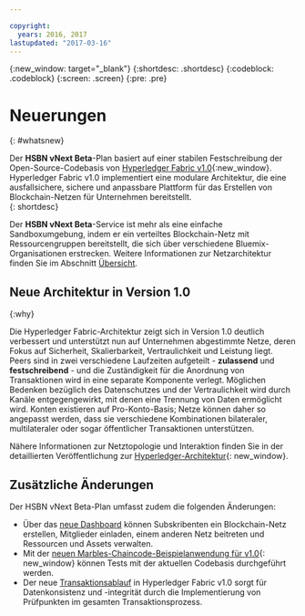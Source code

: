 ```yaml
---

copyright:
  years: 2016, 2017
lastupdated: "2017-03-16"
---
```


{:new_window: target="_blank"}
{:shortdesc: .shortdesc}
{:codeblock: .codeblock}
{:screen: .screen}
{:pre: .pre}


# Neuerungen
{: #whatsnew}

Der **HSBN vNext Beta**-Plan basiert auf einer stabilen Festschreibung der Open-Source-Codebasis von [Hyperledger Fabric v1.0](https://www.hyperledger.org/){:new_window}. Hyperledger Fabric v1.0 implementiert eine modulare Architektur, die eine ausfallsichere, sichere und anpassbare Plattform für das Erstellen von Blockchain-Netzen für Unternehmen bereitstellt.  
{: shortdesc}

Der **HSBN vNext Beta**-Service ist mehr als eine einfache Sandboxumgebung, indem er ein verteiltes Blockchain-Netz mit Ressourcengruppen bereitstellt, die sich über verschiedene Bluemix-Organisationen erstrecken. Weitere Informationen zur Netzarchitektur finden Sie im Abschnitt [Übersicht](v10_netoverview.html).

## Neue Architektur in Version 1.0
{:why}

Die Hyperledger Fabric-Architektur zeigt sich in Version 1.0 deutlich verbessert und unterstützt nun auf Unternehmen abgestimmte Netze, deren Fokus auf Sicherheit, Skalierbarkeit, Vertraulichkeit und Leistung liegt. Peers sind in zwei verschiedene Laufzeiten aufgeteilt - **zulassend** und **festschreibend** - und die Zuständigkeit für die Anordnung von Transaktionen wird in eine separate Komponente verlegt. Möglichen Bedenken bezüglich des Datenschutzes und der Vertraulichkeit wird durch Kanäle entgegengewirkt, mit denen eine Trennung von Daten ermöglicht wird. Konten existieren auf Pro-Konto-Basis; Netze können daher so angepasst werden, dass sie verschiedene Kombinationen bilateraler, multilateraler oder sogar öffentlicher Transaktionen unterstützen.

Nähere Informationen zur Netztopologie und Interaktion finden Sie in der detaillierten Veröffentlichung zur [Hyperledger-Architektur](http://hyperledgerdocs.readthedocs.io/en/latest/arch-deep-dive.html){: new_window}.

## Zusätzliche Änderungen

Der HSBN vNext Beta-Plan umfasst zudem die folgenden Änderungen:
* Über das [neue Dashboard](v10_dashboard.html) können Subskribenten ein Blockchain-Netz erstellen, Mitglieder einladen, einem anderen Netz beitreten und Ressourcen und Assets verwalten.
* Mit der [neuen Marbles-Chaincode-Beispielanwendung für v1.0](https://github.com/hyperledger/fabric/blob/master/examples/chaincode/go/marbles02/marbles_chaincode.go){: new_window} können Tests mit der aktuellen Codebasis durchgeführt werden.
* Der neue [Transaktionsablauf](http://hyperledger-fabric.readthedocs.io/en/latest/txflow.html) in Hyperledger Fabric v1.0 sorgt für Datenkonsistenz und -integrität durch die Implementierung von Prüfpunkten im gesamten Transaktionsprozess.
